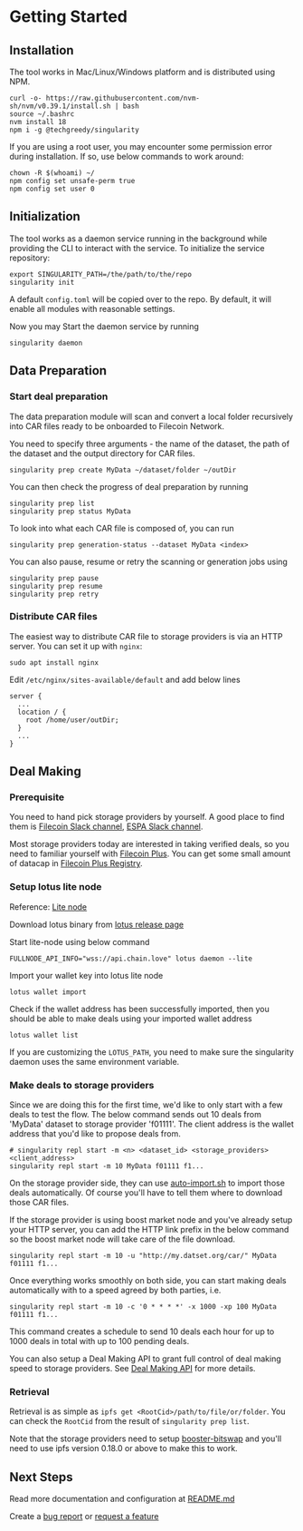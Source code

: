 # Getting Started

## Installation

The tool works in Mac/Linux/Windows platform and is distributed using NPM.

```shell
curl -o- https://raw.githubusercontent.com/nvm-sh/nvm/v0.39.1/install.sh | bash
source ~/.bashrc
nvm install 18
npm i -g @techgreedy/singularity
```

If you are using a root user, you may encounter some permission error during installation.
If so, use below commands to work around:

```shell
chown -R $(whoami) ~/
npm config set unsafe-perm true
npm config set user 0
```

## Initialization

The tool works as a daemon service running in the background while providing the CLI to interact with the service.
To initialize the service repository:

```shell
export SINGULARITY_PATH=/the/path/to/the/repo
singularity init
```

A default `config.toml` will be copied over to the repo. By default, it will enable all modules with reasonable settings.

Now you may Start the daemon service by running

```shell
singularity daemon
```

## Data Preparation

### Start deal preparation

The data preparation module will scan and convert a local folder recursively into CAR files
ready to be onboarded to Filecoin Network.

You need to specify three arguments - the name of the dataset,
the path of the dataset and the output directory for CAR files.

```shell
singularity prep create MyData ~/dataset/folder ~/outDir 
```

You can then check the progress of deal preparation by running

```shell
singularity prep list
singularity prep status MyData
```

To look into what each CAR file is composed of, you can run

```shell
singularity prep generation-status --dataset MyData <index>
```

You can also pause, resume or retry the scanning or generation jobs using

```shell
singularity prep pause
singularity prep resume
singularity prep retry
```

### Distribute CAR files

The easiest way to distribute CAR file to storage providers is via an HTTP server. You can set it up with `nginx`:

```shell
sudo apt install nginx
```

Edit `/etc/nginx/sites-available/default` and add below lines

```text
server {
  ...
  location / {
    root /home/user/outDir;
  }
  ...
}
```

## Deal Making

### Prerequisite

You need to hand pick storage providers by yourself.
A good place to find them is [Filecoin Slack channel](filecoinproject.slack.com),
[ESPA Slack channel](web3espa.slack.com).

Most storage providers today are interested in taking verified deals,
so you need to familiar yourself with
[Filecoin Plus](https://github.com/filecoin-project/filecoin-plus-client-onboarding).
You can get some small amount of datacap in [Filecoin Plus Registry](https://plus.fil.org/).

### Setup lotus lite node

Reference: [Lite node](https://lotus.filecoin.io/lotus/install/lotus-lite/)

Download lotus binary from [lotus release page](https://github.com/filecoin-project/lotus/releases)

Start lite-node using below command

```shell
FULLNODE_API_INFO="wss://api.chain.love" lotus daemon --lite
```

Import your wallet key into lotus lite node

```shell
lotus wallet import
```

Check if the wallet address has been successfully imported,
then you should be able to make deals using your imported wallet address

```shell
lotus wallet list
```

If you are customizing the `LOTUS_PATH`,
you need to make sure the singularity daemon uses the same environment variable.

### Make deals to storage providers

Since we are doing this for the first time, we'd like to only start with a few deals to test the flow.
The below command sends out 10 deals from 'MyData' dataset to storage provider 'f01111'.
The client address is the wallet address that you'd like to propose deals from.

```shell
# singularity repl start -m <n> <dataset_id> <storage_providers> <client_address>
singularity repl start -m 10 MyData f01111 f1...
```

On the storage provider side, they can use
[auto-import.sh](https://github.com/tech-greedy/singularity/blob/main/scripts/auto-import.sh)
to import those deals automatically. Of course you'll have to tell them where to download those CAR files.

If the storage provider is using boost market node and you've already setup your HTTP server,
you can add the HTTP link prefix in the below command so the boost market node will take care of the file download.

```shell
singularity repl start -m 10 -u "http://my.datset.org/car/" MyData f01111 f1...
```

Once everything works smoothly on both side,
you can start making deals automatically with to a speed agreed by both parties, i.e.

```shell
singularity repl start -m 10 -c '0 * * * *' -x 1000 -xp 100 MyData f01111 f1...
```

This command creates a schedule to send 10 deals each hour for up to 1000 deals in total with up to 100 pending deals.

You can also setup a Deal Making API to grant full control of deal making speed to storage providers. 
See [Deal Making API](./README.md#deal-making-self-service) for more details.

### Retrieval
Retrieval is as simple as `ipfs get <RootCid>/path/to/file/or/folder`. 
You can check the `RootCid` from the result of `singularity prep list`.

Note that the storage providers need to setup [booster-bitswap](https://boost.filecoin.io/bitswap-retrieval) and you'll need
to use ipfs version 0.18.0 or above to make this to work.

## Next Steps

Read more documentation and configuration at [README.md](./README.md)

Create a [bug report](https://github.com/tech-greedy/singularity/issues/new?labels=bug&template=bug_report.md&title=)
or [request a feature](https://github.com/tech-greedy/singularity/issues/new?labels=enhancement&template=feature_request.md&title=)
